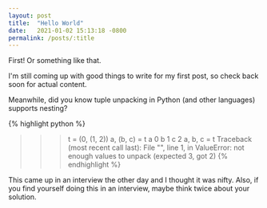 ```yaml
---
layout: post
title:  "Hello World"
date:   2021-01-02 15:13:18 -0800
permalink: /posts/:title
---
```

First!
Or something like that.

I'm still coming up with good things to write for my first post, so check back soon for actual content.

Meanwhile, did you know tuple unpacking in Python (and other languages) supports nesting?

{% highlight python %}
>>> t = (0, (1, 2))
>>> a, (b, c) = t
>>> a
0
>>> b
1
>>> c
2
>>> a, b, c = t
Traceback (most recent call last):
  File "<stdin>", line 1, in <module>
ValueError: not enough values to unpack (expected 3, got 2)
{% endhighlight %}

This came up in an interview the other day and I thought it was nifty.
Also, if you find yourself doing this in an interview, maybe think twice about your solution.